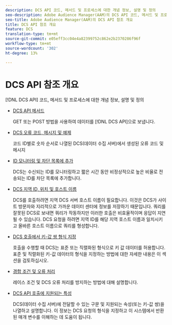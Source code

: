 ```yaml
---
description: DCS API 코드, 메서드 및 프로세스에 대한 개념 정보, 설명 및 정의
seo-description: Adobe Audience Manager(AAM)의 DCS API 코드, 메서드 및 프로세스에 대한 개념 정보, 설명 및 정의
seo-title: Adobe Audience Manager(AAM)의 DCS API 참조 개요
title: DCS API 참조 개요
feature: DCS
translation-type: tm+mt
source-git-commit: e05eff3cc04e4a82399752c862e2b2370286f96f
workflow-type: tm+mt
source-wordcount: '302'
ht-degree: 13%

---
```



# DCS API 참조 개요

[!DNL DCS API] 코드, 메서드 및 프로세스에 대한 개념 정보, 설명 및 정의

* [DCS API 메서드](/help/using/api/dcs-intro/dcs-api-reference/dcs-api-methods.md)

   GET 또는 POST 방법을 사용하여 데이터를 [!DNL DCS API]으로 보냅니다.

* [DCS 오류 코드, 메시지 및 예제](/help/using/api/dcs-intro/dcs-api-reference/dcs-error-codes.md)

   코드 ID별로 숫자 순서로 나열된 DCS(데이터 수집 서버)에서 생성된 오류 코드 및 메시지

* [ID 모니터링 및 차단 목록에 추가](/help/using/api/dcs-intro/dcs-api-reference/id-monitoring-denylisting.md)

   DCS는 수신되는 ID를 모니터링하고 짧은 시간 동안 비정상적으로 높은 비율로 전송되는 ID를 차단 목록에 추가합니다.

* [DCS 지역 ID, 위치 및 호스트 이름](/help/using/api/dcs-intro/dcs-api-reference/dcs-regions.md)

   DCS를 호출하려면 지역 DCS 서버 호스트 이름이 필요합니다. 이것은 DCS가 사이트 방문자와 지리적으로 가까운 데이터 센터에 정보를 저장하기 때문입니다. 쿼리를 잘못된 DCS로 보내면 쿼리가 작동하지만 이러한 호출은 비효율적이며 응답이 지연될 수 있습니다. DCS 요청을 하려면 지역 ID를 해당 지역 호스트 이름과 일치시키고 올바른 호스트 이름으로 쿼리를 형성합니다.

* [DCS 호출에서 키-값 쌍 형식 지정](/help/using/api/dcs-intro/dcs-api-reference/dcs-key-format.md)

   호출을 수행할 때 DCS는 표준 또는 직렬화된 형식으로 키 값 데이터를 허용합니다. 표준 및 직렬화된 키-값 데이터의 형식을 지정하는 방법에 대한 자세한 내용은 이 섹션을 검토하십시오.

* [경합 조건 및 오류 처리](/help/using/api/dcs-intro/dcs-api-reference/dcs-race-conditions.md)

   레이스 조건 및 DCS 오류 처리를 방지하는 방법에 대해 설명합니다.

* [DCS API 호출에 지원되는 특성](/help/using/api/dcs-intro/dcs-api-reference/dcs-keys.md)

   DCS(데이터 수집 서버)에 전달할 수 있는 구문 및 지원되는 속성(또는 키-값 쌍)을 나열하고 설명합니다. 이 정보는 DCS 요청의 형식을 지정하고 이 시스템에서 반환된 매개 변수를 이해하는 데 도움이 됩니다.
